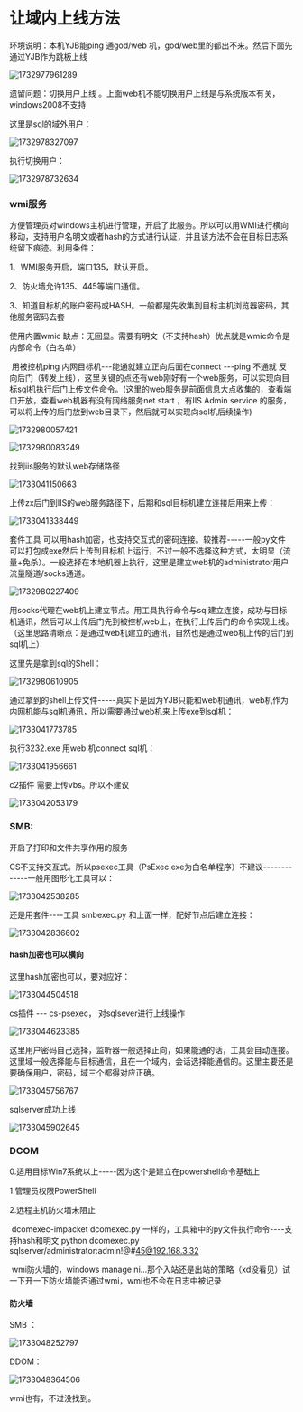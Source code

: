# 让域内上线方法


环境说明：本机YJB能ping 通god/web 机，god/web里的都出不来。然后下面先通过YJB作为跳板上线

![1732977961289](https://cdn.jsdelivr.net/gh/maybeyjb/blue-team/img/202506170942153.png)

   遗留问题：切换用户上线 。上面web机不能切换用户上线是与系统版本有关，windows2008不支持

这里是sql的域外用户：

![1732978327097](https://cdn.jsdelivr.net/gh/maybeyjb/blue-team/img/202506170942154.png)

执行切换用户：

![1732978732634](https://cdn.jsdelivr.net/gh/maybeyjb/blue-team/img/202506170942155.png)


### wmi服务



方便管理员对windows主机进行管理，开启了此服务。所以可以用WMI进行横向移动，支持用户名明文或者hash的方式进行认证，并且该方法不会在目标日志系统留下痕迹。利用条件：

1、WMI服务开启，端口135，默认开启。

2、防火墙允许135、445等端口通信。

3、知道目标机的账户密码或HASH。一般都是先收集到目标主机浏览器密码，其他服务密码去套

使用内置wmic 缺点：无回显。需要有明文（不支持hash）优点就是wmic命令是内部命令（白名单）



​    用被控机ping 内网目标机---能通就建立正向后面在connect ---ping 不通就 反向后门（转发上线），这里关键的点还有web刚好有一个web服务，可以实现向目标sql机执行后门上传文件命令。(这里的web服务是前面信息大点收集的，查看端口开放，查看web机器有没有网络服务net start  ，有IIS Admin service 的服务，可以将上传的后门放到web目录下，然后就可以实现向sql机后续操作)

![1732980057421](https://cdn.jsdelivr.net/gh/maybeyjb/blue-team/img/202506170942156.png)

![1732980083249](https://cdn.jsdelivr.net/gh/maybeyjb/blue-team/img/202506170942157.png)

找到iis服务的默认web存储路径

![1733041150663](https://cdn.jsdelivr.net/gh/maybeyjb/blue-team/img/202506170942158.png)

上传zx后门到IIS的web服务路径下，后期和sql目标机建立连接后用来上传：

![1733041338449](https://cdn.jsdelivr.net/gh/maybeyjb/blue-team/img/202506170942159.png)

  套件工具  可以用hash加密，也支持交互式的密码连接。较推荐-----一般py文件可以打包成exe然后上传到目标机上运行，不过一般不选择这种方式，太明显（流量+免杀）。一般选择在本地机器上执行，这里是建立web机的administrator用户流量隧道/socks通道。

![1732980227409](https://cdn.jsdelivr.net/gh/maybeyjb/blue-team/img/202506170942160.png)

用socks代理在web机上建立节点。用工具执行命令与sql建立连接，成功与目标机通讯，然后可以上传后门先到被控机web上，在执行上传后门的命令实现上线。（这里思路清晰点：是通过web机建立的通讯，自然也是通过web机上传的后门到sql机上）

这里先是拿到sql的Shell：

![1732980610905](https://cdn.jsdelivr.net/gh/maybeyjb/blue-team/img/202506170942161.png)

通过拿到的shell上传文件-----真实下是因为YJB只能和web机通讯，web机作为内网机能与sql机通讯，所以需要通过web机来上传exe到sql机：

![1733041773785](https://cdn.jsdelivr.net/gh/maybeyjb/blue-team/img/202506170942162.png)

执行3232.exe 用web 机connect             sql机：

![1733041956661](https://cdn.jsdelivr.net/gh/maybeyjb/blue-team/img/202506170942163.png)

  c2插件  需要上传vbs。所以不建议

![1733042053179](https://cdn.jsdelivr.net/gh/maybeyjb/blue-team/img/202506170942164.png)

### SMB:



开启了打印和文件共享作用的服务

   CS不支持交互式。所以psexec工具（PsExec.exe为白名单程序）不建议-------------一般用图形化工具可以：

![1733042538285](https://cdn.jsdelivr.net/gh/maybeyjb/blue-team/img/202506170942165.png)

  还是用套件----工具  smbexec.py  和上面一样，配好节点后建立连接：

![1733042836602](https://cdn.jsdelivr.net/gh/maybeyjb/blue-team/img/202506170942166.png)

#### hash加密也可以横向

这里hash加密也可以，要对应好：

![1733044504518](https://cdn.jsdelivr.net/gh/maybeyjb/blue-team/img/202506170942167.png)

  cs插件  ---    cs-psexec， 对sqlsever进行上线操作

![1733044623385](https://cdn.jsdelivr.net/gh/maybeyjb/blue-team/img/202506170942169.png)

这里用户密码自己选择，监听器一般选择正向，如果能通的话，工具会自动连接。这里域一般选择能与目标通信，且在一个域内，会话选择能通信的。这里主要还是要确保用户，密码，域三个都得对应正确。

![1733045756767](https://cdn.jsdelivr.net/gh/maybeyjb/blue-team/img/202506170942170.png)

sqlserver成功上线

![1733045902645](https://cdn.jsdelivr.net/gh/maybeyjb/blue-team/img/202506170942171.png)

### DCOM


0.适用目标Win7系统以上-----因为这个是建立在powershell命令基础上

1.管理员权限PowerShell

2.远程主机防火墙未阻止

​     dcomexec-impacket   dcomexec.py   一样的，工具箱中的py文件执行命令----支持hash和明文		python dcomexec.py sqlserver/administrator:admin!@#45@192.168.3.32

​      wmi防火墙的，windows manage ni...那个入站还是出站的策略（xd没看见）试一下开一下防火墙能否通过wmi，wmi也不会在日志中被记录  

#### 防火墙

SMB ：

![1733048252797](https://cdn.jsdelivr.net/gh/maybeyjb/blue-team/img/202506170942172.png)

DDOM：

![1733048364506](https://cdn.jsdelivr.net/gh/maybeyjb/blue-team/img/202506170942173.png)

wmi也有，不过没找到。
